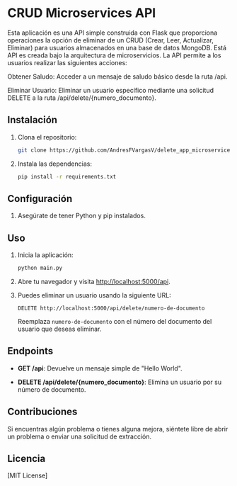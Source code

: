 # CRUD Microservices API

Esta aplicación es una API simple construida con Flask que proporciona operaciones la opción de eliminar de un CRUD (Crear, Leer, Actualizar, Eliminar) para usuarios almacenados en una base de datos MongoDB. Está API es creada bajo la arquitectura de microservicios. La API permite a los usuarios realizar las siguientes acciones:

Obtener Saludo: Acceder a un mensaje de saludo básico desde la ruta /api.

Eliminar Usuario: Eliminar un usuario específico mediante una solicitud DELETE a la ruta /api/delete/{numero_documento}.

## Instalación

1. Clona el repositorio:

    ```bash
    git clone https://github.com/AndresFVargasV/delete_app_microservices.git
    ```

2. Instala las dependencias:

    ```bash
    pip install -r requirements.txt
    ```

## Configuración

1. Asegúrate de tener Python y pip instalados.

## Uso

1. Inicia la aplicación:

    ```bash
    python main.py
    ```

2. Abre tu navegador y visita [http://localhost:5000/api](http://localhost:5000/api).

3. Puedes eliminar un usuario usando la siguiente URL:

    ```http
    DELETE http://localhost:5000/api/delete/numero-de-documento
    ```

    Reemplaza `numero-de-documento` con el número del documento del usuario que deseas eliminar.

## Endpoints

- **GET /api**: Devuelve un mensaje simple de "Hello World".

- **DELETE /api/delete/{numero_documento}**: Elimina un usuario por su número de documento.

## Contribuciones

Si encuentras algún problema o tienes alguna mejora, siéntete libre de abrir un problema o enviar una solicitud de extracción.

## Licencia

[MIT License]
